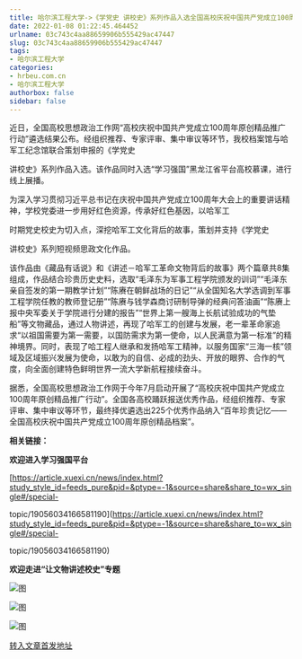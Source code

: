 ```yaml
---
title: 哈尔滨工程大学->《学党史 讲校史》系列作品入选全国高校庆祝中国共产党成立100周年原创精品档案 | hrbeu.com.cn
date: 2022-01-08 01:22:45.464452
urlname: 03c743c4aa88659906b555429ac47447
slug: 03c743c4aa88659906b555429ac47447
tags: 
- 哈尔滨工程大学
categories:
- hrbeu.com.cn
- 哈尔滨工程大学
authorbox: false
sidebar: false
---
```

近日，全国高校思想政治工作网“高校庆祝中国共产党成立100周年原创精品推广行动”遴选结果公布。经组织推荐、专家评审、集中审议等环节，我校档案馆与哈军工纪念馆联合策划申报的《学党史

讲校史》系列作品入选。该作品同时入选“学习强国”黑龙江省平台高校慕课，进行线上展播。

为深入学习贯彻习近平总书记在庆祝中国共产党成立100周年大会上的重要讲话精神，学校党委进一步用好红色资源，传承好红色基因，以哈军工
<!--more-->
时期党史校史为切入点，深挖哈军工文化背后的故事，策划并支持《学党史

讲校史》系列短视频思政文化作品。

该作品由《藏品有话说》和《讲述－哈军工革命文物背后的故事》两个篇章共8集组成，作品结合珍贵历史史料，选取“毛泽东为军事工程学院颁发的训词”“毛泽东亲自签发的第一期教学计划”“陈赓在朝鲜战场的日记”“从全国知名大学选调到军事工程学院任教的教师登记册”“陈赓与钱学森商讨研制导弹的经典问答油画”“陈赓上报中央军委关于学院进行分建的报告”“世界上第一艘海上长航试验成功的气垫船”等文物藏品，通过人物讲述，再现了哈军工的创建与发展，老一辈革命家追求“以祖国需要为第一需要，以国防需求为第一使命，以人民满意为第一标准”的精神境界。同时，表现了哈工程人继承和发扬哈军工精神，以服务国家“三海一核”领域及区域振兴发展为使命，以敢为的自信、必成的劲头、开放的眼界、合作的气度，向全面创建特色鲜明世界一流大学新航程接续奋斗。

据悉，全国高校思想政治工作网于今年7月启动开展了“高校庆祝中国共产党成立100周年原创精品推广行动”。全国各高校踊跃报送优秀作品，经组织推荐、专家评审、集中审议等环节，最终择优遴选出225个优秀作品纳入“百年珍贵记忆——全国高校庆祝中国共产党成立100周年原创精品档案”。

**相关链接：**

**欢迎进入学习强国平台**

[https://article.xuexi.cn/news/index.html?study_style_id=feeds_pure&pid=&ptype=-1&source=share&share_to=wx_single#/special-

topic/19056034166581190](https://article.xuexi.cn/news/index.html?study_style_id=feeds_pure&pid=&ptype=-1&source=share&share_to=wx_single#/special-

topic/19056034166581190)

**欢迎走进“让文物讲述校史”专题**

![图](http://gongxue.cn/__local/0/87/12/9A86CCB0CF4B8B258C629388B17_06C0A921_FA12.jpg)

![图](http://gongxue.cn/__local/8/F5/51/5462C629DDD74A7302152F746AC_54AEE1FC_252B3.jpg)

![图](http://gongxue.cn/__local/4/A0/37/B4660A17B2AC18D24A3B2332719_D7FCD90B_31569.jpg)

[转入文章首发地址](http://gongxue.cn/info/1141/69400.htm)